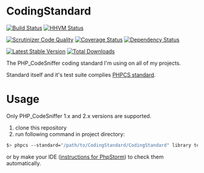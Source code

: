 # CodingStandard
[![Build Status](https://travis-ci.org/aik099/CodingStandard.png?branch=master)](https://travis-ci.org/aik099/CodingStandard)
[![HHVM Status](http://hhvm.h4cc.de/badge/aik099/coding-standard.png)](http://hhvm.h4cc.de/package/aik099/coding-standard)

[![Scrutinizer Code Quality](https://scrutinizer-ci.com/g/aik099/CodingStandard/badges/quality-score.png?s=dfdd7644537b5c57bfc551a640d91e645fcff979)](https://scrutinizer-ci.com/g/aik099/CodingStandard/)
[![Coverage Status](https://coveralls.io/repos/aik099/CodingStandard/badge.png?branch=master)](https://coveralls.io/r/aik099/CodingStandard?branch=master)
[![Dependency Status](https://www.versioneye.com/user/projects/53e1e3f1ebe4a10250000012/badge.svg?style=flat)](https://www.versioneye.com/user/projects/53e1e3f1ebe4a10250000012)

[![Latest Stable Version](https://poser.pugx.org/aik099/coding-standard/v/stable.png)](https://packagist.org/packages/aik099/coding-standard)
[![Total Downloads](https://poser.pugx.org/aik099/coding-standard/downloads.png)](https://packagist.org/packages/aik099/coding-standard)

The PHP_CodeSniffer coding standard I'm using on all of my projects.

Standard itself and it's test suite complies [PHPCS standard](https://github.com/squizlabs/PHP_CodeSniffer/tree/master/CodeSniffer/Standards/PHPCS).

# Usage
Only PHP_CodeSniffer 1.x and 2.x versions are supported.

1. clone this repository
2. run following command in project directory:
```bash
$> phpcs --standard="/path/to/CodingStandard/CodingStandard" library tests
```
or by make your IDE ([instructions for PhpStorm](http://www.jetbrains.com/phpstorm/webhelp/using-php-code-sniffer-tool.html)) to check them automatically.
